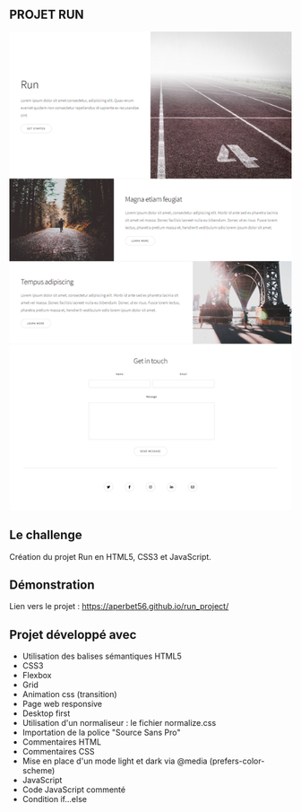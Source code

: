 ## PROJET RUN

![Design preview for the run project](./maquettes/preview.png)

## Le challenge

Création du projet Run en HTML5, CSS3 et JavaScript.

## Démonstration

Lien vers le projet : https://aperbet56.github.io/run_project/

## Projet développé avec

- Utilisation des balises sémantiques HTML5
- CSS3
- Flexbox
- Grid
- Animation css (transition)
- Page web responsive
- Desktop first
- Utilisation d'un normaliseur : le fichier normalize.css
- Importation de la police "Source Sans Pro"
- Commentaires HTML
- Commentaires CSS
- Mise en place d'un mode light et dark via @media (prefers-color-scheme)
- JavaScript
- Code JavaScript commenté
- Condition if...else
